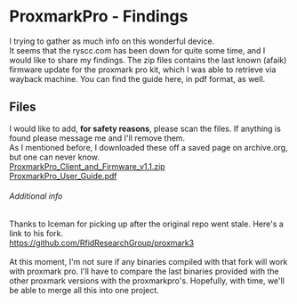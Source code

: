 # ProxmarkPro - Findings
I trying to gather as much info on this wonderful device.<br/>
It seems that the ryscc.com has been down for quite some time, and I would like to share my findings.
The zip files contains the last known (afaik) firmware update for the proxmark pro kit, which I was able to retrieve via
wayback machine. You can find the guide here, in pdf format, as well.<br/>
## Files
I would like to add, **for safety reasons**, please scan the files. If anything is found please message me and I'll remove them.<br/>
As I mentioned before, I downloaded these off a saved page on archive.org, but one can never know.<br/>
[ProxmarkPro_Client_and_Firmware_v1.1.zip](https://github.com/nsknyc/ProxmarkPro/files/8550901/ProxmarkPro_Client_and_Firmware_v1.1.zip)<br/>
[ProxmarkPro_User_Guide.pdf](https://github.com/nsknyc/ProxmarkPro/files/8550902/ProxmarkPro_User_Guide.pdf)<br/>
###### Additional info
Thanks to Iceman for picking up after the original repo went stale. Here's a link to his fork.<br/>
https://github.com/RfidResearchGroup/proxmark3 <br/><br/>
At this moment, I'm not sure if any binaries compiled with that fork will work with proxmark pro. I'll have to compare the last binaries provided with the other proxmark versions with the proxmarkpro's. Hopefully, with time, we'll be able to merge all this into one project.
